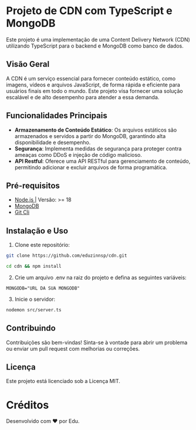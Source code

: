 # Projeto de CDN com TypeScript e MongoDB

Este projeto é uma implementação de uma Content Delivery Network (CDN) utilizando TypeScript para o backend e MongoDB como banco de dados.

## Visão Geral

A CDN é um serviço essencial para fornecer conteúdo estático, como imagens, vídeos e arquivos JavaScript, de forma rápida e eficiente para usuários finais em todo o mundo. Este projeto visa fornecer uma solução escalável e de alto desempenho para atender a essa demanda.

## Funcionalidades Principais

- **Armazenamento de Conteúdo Estático**: Os arquivos estáticos são armazenados e servidos a partir do MongoDB, garantindo alta disponibilidade e desempenho.
- **Segurança**: Implementa medidas de segurança para proteger contra ameaças como DDoS e injeção de código malicioso.
- **API Restful**: Oferece uma API RESTful para gerenciamento de conteúdo, permitindo adicionar e excluir arquivos de forma programática.

## Pré-requisitos

- [Node.js ](https://nodejs.org/) | Versão: >= 18
- [MongoDB ](https://mongodb.com/)
- [Git Cli ](https://git-scm.com/downloads)

## Instalação e Uso

1. Clone este repositório:

```bash
git clone https://github.com/eduzinnsp/cdn.git

cd cdn && npm install
```

2. Crie um arquivo .env na raiz do projeto e defina as seguintes variáveis:

```text
MONGODB="URL DA SUA MONGODB"
```

3. Inicie o servidor:
```bash
nodemon src/server.ts
```

## Contribuindo
Contribuições são bem-vindas! Sinta-se à vontade para abrir um problema ou enviar um pull request com melhorias ou correções.

## Licença
Este projeto está licenciado sob a Licença MIT.

# Créditos
Desenvolvido com ❤ por Edu.
